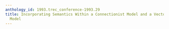 ```yaml
---
anthology_id: 1993.trec_conference-1993.29
title: Incorporating Semantics Within a Connectionist Model and a Vector Processing
  Model
---
```

